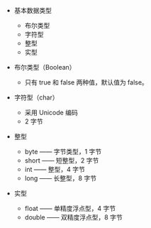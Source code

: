 + 基本数据类型
    + 布尔类型
    + 字符型
    + 整型
    + 实型
    
+ 布尔类型（Boolean）
    + 只有 true 和 false 两种值，默认值为 false。
    
+ 字符型（char）
  + 采用 Unicode 编码
  + 2 字节
  
+ 整型
  + byte —— 字节类型，1 字节
  + short —— 短整型，2 字节
  + int —— 整型，4 字节
  + long —— 长整型，8 字节
  
+ 实型
  + float —— 单精度浮点型，4 字节
  + double —— 双精度浮点型，8 字节
  

